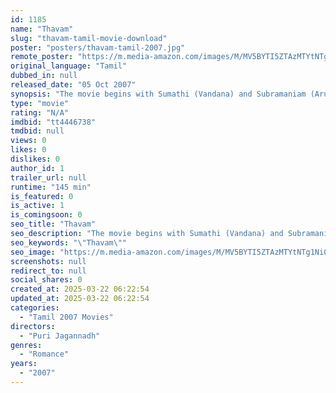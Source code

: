 ```yaml
---
id: 1185
name: "Thavam"
slug: "thavam-tamil-movie-download"
poster: "posters/thavam-tamil-2007.jpg"
remote_poster: "https://m.media-amazon.com/images/M/MV5BYTI5ZTAzMTYtNTg1Ni00NWZmLWIxNDQtMjEzMmRiZDRmNzY3XkEyXkFqcGdeQXVyOTk3NTc2MzE@._V1_SX300.jpg"
original_language: "Tamil"
dubbed_in: null
released_date: "05 Oct 2007"
synopsis: "The movie begins with Sumathi (Vandana) and Subramaniam (Arun Vijay), strangers to one another, meet at a suicide point in Chennai. They realise that their goal is the same, that is suicide. Both had choose to end their lives and ..."
type: "movie"
rating: "N/A"
imdbid: "tt4446738"
tmdbid: null
views: 0
likes: 0
dislikes: 0
author_id: 1
trailer_url: null
runtime: "145 min"
is_featured: 0
is_active: 1
is_comingsoon: 0
seo_title: "Thavam"
seo_description: "The movie begins with Sumathi (Vandana) and Subramaniam (Arun Vijay), strangers to one another, meet at a suicide point in Chennai. They realise that their goal is the same, that is suicide. Both had choose to end their lives and ..."
seo_keywords: "\"Thavam\""
seo_image: "https://m.media-amazon.com/images/M/MV5BYTI5ZTAzMTYtNTg1Ni00NWZmLWIxNDQtMjEzMmRiZDRmNzY3XkEyXkFqcGdeQXVyOTk3NTc2MzE@._V1_SX300.jpg"
screenshots: null
redirect_to: null
social_shares: 0
created_at: 2025-03-22 06:22:54
updated_at: 2025-03-22 06:22:54
categories:
  - "Tamil 2007 Movies"
directors:
  - "Puri Jagannadh"
genres:
  - "Romance"
years:
  - "2007"
---
```

